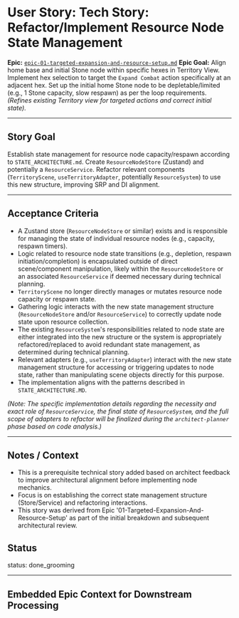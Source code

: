# User Story: Tech Story: Refactor/Implement Resource Node State Management

**Epic:** [`epic-01-targeted-expansion-and-resource-setup.md`](./epic-01-targeted-expansion-and-resource-setup.md)
**Epic Goal:** Align home base and initial Stone node within specific hexes in Territory View. Implement hex selection to target the `Expand Combat` action specifically at an adjacent hex. Set up the initial home Stone node to be depletable/limited (e.g., 1 Stone capacity, slow respawn) as per the loop requirements. *(Refines existing Territory view for targeted actions and correct initial state).*

---

## Story Goal

Establish state management for resource node capacity/respawn according to `STATE_ARCHITECTURE.md`. Create `ResourceNodeStore` (Zustand) and potentially a `ResourceService`. Refactor relevant components (`TerritoryScene`, `useTerritoryAdapter`, potentially `ResourceSystem`) to use this new structure, improving SRP and DI alignment.

---

## Acceptance Criteria

*   A Zustand store (`ResourceNodeStore` or similar) exists and is responsible for managing the state of individual resource nodes (e.g., capacity, respawn timers).
*   Logic related to resource node state transitions (e.g., depletion, respawn initiation/completion) is encapsulated outside of direct scene/component manipulation, likely within the `ResourceNodeStore` or an associated `ResourceService` if deemed necessary during technical planning.
*   `TerritoryScene` no longer directly manages or mutates resource node capacity or respawn state.
*   Gathering logic interacts with the new state management structure (`ResourceNodeStore` and/or `ResourceService`) to correctly update node state upon resource collection.
*   The existing `ResourceSystem`'s responsibilities related to node state are either integrated into the new structure or the system is appropriately refactored/replaced to avoid redundant state management, as determined during technical planning.
*   Relevant adapters (e.g., `useTerritoryAdapter`) interact with the new state management structure for accessing or triggering updates to node state, rather than manipulating scene objects directly for this purpose.
*   The implementation aligns with the patterns described in `STATE_ARCHITECTURE.MD`.

*(Note: The specific implementation details regarding the necessity and exact role of `ResourceService`, the final state of `ResourceSystem`, and the full scope of adapters to refactor will be finalized during the `architect-planner` phase based on code analysis.)*

---

## Notes / Context

*   This is a prerequisite technical story added based on architect feedback to improve architectural alignment before implementing node mechanics.
*   Focus is on establishing the correct state management structure (Store/Service) and refactoring interactions.
*   This story was derived from Epic '01-Targeted-Expansion-And-Resource-Setup' as part of the initial breakdown and subsequent architectural review.

## Status

status: done_grooming

---

## Embedded Epic Context for Downstream Processing

<!-- ROO CONTEXT - DO NOT MODIFY MANUALLY -->
<!--
Epic Path: ./epic-01-targeted-expansion-and-resource-setup.md
Epic Title: 01-Targeted-Expansion-And-Resource-Setup
Epic Goal Summary: Align home base and initial Stone node within specific hexes in Territory View. Implement hex selection to target the Expand Combat action specifically at an adjacent hex. Set up the initial home Stone node to be depletable/limited (e.g., 1 Stone capacity, slow respawn) as per the loop requirements. (Refines existing Territory view for targeted actions and correct initial state).
Project Context (if available in Epic):
  Project Title: project-01-establish-core-feedback-loop
  Project Goal: Implement the minimum viable gameplay loop connecting the core views: Gather Stone in Territory View, initiate Expand Combat, earn persistent Coins from Combat success (e.g., clearing Wave 1), spend Coins in a minimal Management View to unlock basic Stone-to-Pebble crafting, use crafted Pebbles to conquer the first Hex (e.g., clear Wave 1), and have the conquered Hex reveal a better/new Stone node.
-->